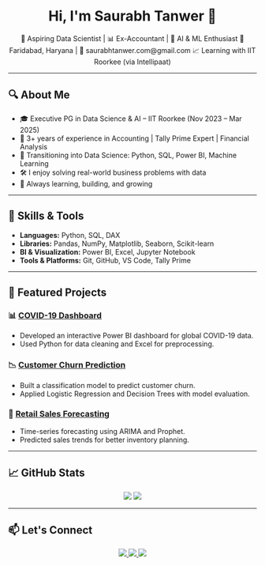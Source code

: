 <h1 align="center">Hi, I'm Saurabh Tanwer 👋</h1>

<p align="center">
  🌟 Aspiring Data Scientist | 📊 Ex-Accountant | 🤖 AI & ML Enthusiast  
  📍 Faridabad, Haryana | 📧 saurabhtanwer.com@gmail.com  
  📈 Learning with IIT Roorkee (via Intellipaat)
</p>

---

## 🔍 About Me

- 🎓 Executive PG in Data Science & AI – IIT Roorkee (Nov 2023 – Mar 2025)
- 🧾 3+ years of experience in Accounting | Tally Prime Expert | Financial Analysis
- 🔁 Transitioning into Data Science: Python, SQL, Power BI, Machine Learning
- 🛠️ I enjoy solving real-world business problems with data
- 🎯 Always learning, building, and growing

---

## 🧠 Skills & Tools

- **Languages:** Python, SQL, DAX
- **Libraries:** Pandas, NumPy, Matplotlib, Seaborn, Scikit-learn
- **BI & Visualization:** Power BI, Excel, Jupyter Notebook
- **Tools & Platforms:** Git, GitHub, VS Code, Tally Prime

---

## 📂 Featured Projects

### 📊 [COVID-19 Dashboard](https://github.com/mrsaurabhtanwer/Covid-Data-Analysis-Project/tree/main)
- Developed an interactive Power BI dashboard for global COVID-19 data.
- Used Python for data cleaning and Excel for preprocessing.

### 📉 [Customer Churn Prediction](https://github.com/mrsaurabhtanwer/churn-prediction)
- Built a classification model to predict customer churn.
- Applied Logistic Regression and Decision Trees with model evaluation.

### 🛒 [Retail Sales Forecasting](https://github.com/mrsaurabhtanwer/retail-sales-forecast)
- Time-series forecasting using ARIMA and Prophet.
- Predicted sales trends for better inventory planning.

---

## 📈 GitHub Stats

<p align="center">
  <img src="https://github-readme-stats.vercel.app/api?username=mrsaurabhtanwer&show_icons=true&theme=tokyonight" />
  <img src="https://github-readme-streak-stats.herokuapp.com/?user=mrsaurabhtanwer&theme=tokyonight" />
</p>

---

## 📫 Let's Connect

<p align="center">
  <a href="https://www.linkedin.com/in/saurabh-tanwer-accountant-datascience/">
    <img src="https://img.shields.io/badge/LinkedIn-blue?logo=linkedin&style=for-the-badge" />
  </a>
  <a href="mailto:saurabhtanwer.com@gmail.com">
    <img src="https://img.shields.io/badge/Gmail-red?logo=gmail&style=for-the-badge" />
  </a>
  <a href="https://github.com/mrsaurabhtanwer">
    <img src="https://img.shields.io/badge/GitHub-black?logo=github&style=for-the-badge" />
  </a>
</p>
